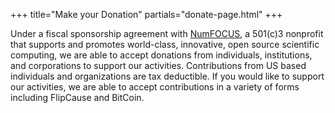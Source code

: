 +++
title="Make your Donation"
partials="donate-page.html"
+++

Under a fiscal sponsorship agreement with [NumFOCUS](https://www.numfocus.org/), a 501(c)3 nonprofit that supports and promotes world-class, innovative, open source scientific computing, we are able to accept donations from individuals, institutions, and corporations to support our activities. Contributions from US based individuals and organizations are tax deductible. If you would like to support our activities, we are able to accept contributions in a variety of forms including FlipCause and BitCoin.
          